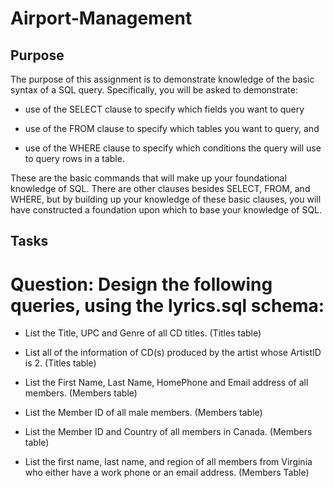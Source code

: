 # Airport-Management

## Purpose

The purpose of this assignment is to demonstrate knowledge of the basic syntax of a SQL query. Specifically, you will be asked to demonstrate:

- use of the SELECT clause to specify which fields you want to query

- use of the FROM clause to specify which tables you want to query, and 

- use of the WHERE clause to specify which conditions the query will use to query rows in a table.

These are the basic commands that will make up your foundational knowledge of SQL. There are other clauses besides SELECT, FROM, and WHERE, but by building up your knowledge of these basic clauses, you will have constructed a foundation upon which to base your knowledge of SQL.


## Tasks

# Question: Design the following queries, using the lyrics.sql schema:

- List the Title, UPC and Genre of all CD titles. (Titles table)

- List all of the information of CD(s) produced by the artist whose ArtistID is 2. (Titles table)

- List the First Name, Last Name, HomePhone and Email address of all members. (Members table)

- List the Member ID of all male members. (Members table)

- List the Member ID and Country of all members in Canada. (Members table)

- List the first name, last name, and region of all members from Virginia who either have a work phone or an email address. (Members Table)
